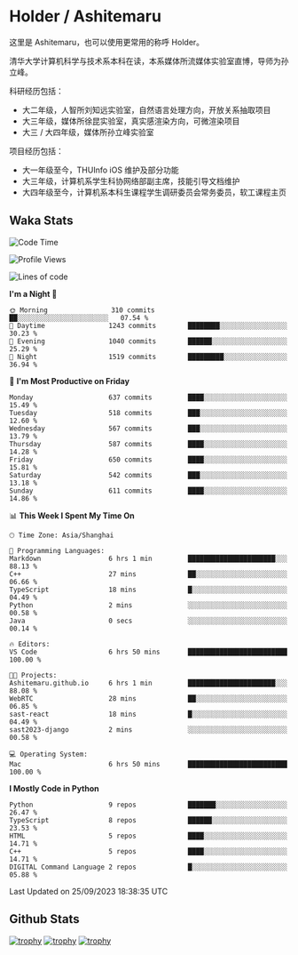 # Holder / Ashitemaru

这里是 Ashitemaru，也可以使用更常用的称呼 Holder。

清华大学计算机科学与技术系本科在读，本系媒体所流媒体实验室直博，导师为孙立峰。

科研经历包括：

- 大二年级，人智所刘知远实验室，自然语言处理方向，开放关系抽取项目
- 大三年级，媒体所徐昆实验室，真实感渲染方向，可微渲染项目
- 大三 / 大四年级，媒体所孙立峰实验室

项目经历包括：

- 大一年级至今，THUInfo iOS 维护及部分功能
- 大三年级，计算机系学生科协网络部副主席，技能引导文档维护
- 大四年级至今，计算机系本科生课程学生调研委员会常务委员，软工课程主页

## Waka Stats

<!--START_SECTION:waka-->
![Code Time](http://img.shields.io/badge/Code%20Time-1%2C011%20hrs%2023%20mins-blue)

![Profile Views](http://img.shields.io/badge/Profile%20Views-20-blue)

![Lines of code](https://img.shields.io/badge/From%20Hello%20World%20I%27ve%20Written-2.9%20million%20lines%20of%20code-blue)

**I'm a Night 🦉** 

```text
🌞 Morning                310 commits         ██░░░░░░░░░░░░░░░░░░░░░░░   07.54 % 
🌆 Daytime                1243 commits        ████████░░░░░░░░░░░░░░░░░   30.23 % 
🌃 Evening                1040 commits        ██████░░░░░░░░░░░░░░░░░░░   25.29 % 
🌙 Night                  1519 commits        █████████░░░░░░░░░░░░░░░░   36.94 % 
```
📅 **I'm Most Productive on Friday** 

```text
Monday                   637 commits         ████░░░░░░░░░░░░░░░░░░░░░   15.49 % 
Tuesday                  518 commits         ███░░░░░░░░░░░░░░░░░░░░░░   12.60 % 
Wednesday                567 commits         ███░░░░░░░░░░░░░░░░░░░░░░   13.79 % 
Thursday                 587 commits         ████░░░░░░░░░░░░░░░░░░░░░   14.28 % 
Friday                   650 commits         ████░░░░░░░░░░░░░░░░░░░░░   15.81 % 
Saturday                 542 commits         ███░░░░░░░░░░░░░░░░░░░░░░   13.18 % 
Sunday                   611 commits         ████░░░░░░░░░░░░░░░░░░░░░   14.86 % 
```


📊 **This Week I Spent My Time On** 

```text
🕑︎ Time Zone: Asia/Shanghai

💬 Programming Languages: 
Markdown                 6 hrs 1 min         ██████████████████████░░░   88.13 % 
C++                      27 mins             ██░░░░░░░░░░░░░░░░░░░░░░░   06.66 % 
TypeScript               18 mins             █░░░░░░░░░░░░░░░░░░░░░░░░   04.49 % 
Python                   2 mins              ░░░░░░░░░░░░░░░░░░░░░░░░░   00.58 % 
Java                     0 secs              ░░░░░░░░░░░░░░░░░░░░░░░░░   00.14 % 

🔥 Editors: 
VS Code                  6 hrs 50 mins       █████████████████████████   100.00 % 

🐱‍💻 Projects: 
Ashitemaru.github.io     6 hrs 1 min         ██████████████████████░░░   88.08 % 
WebRTC                   28 mins             ██░░░░░░░░░░░░░░░░░░░░░░░   06.85 % 
sast-react               18 mins             █░░░░░░░░░░░░░░░░░░░░░░░░   04.49 % 
sast2023-django          2 mins              ░░░░░░░░░░░░░░░░░░░░░░░░░   00.58 % 

💻 Operating System: 
Mac                      6 hrs 50 mins       █████████████████████████   100.00 % 
```

**I Mostly Code in Python** 

```text
Python                   9 repos             ███████░░░░░░░░░░░░░░░░░░   26.47 % 
TypeScript               8 repos             ██████░░░░░░░░░░░░░░░░░░░   23.53 % 
HTML                     5 repos             ████░░░░░░░░░░░░░░░░░░░░░   14.71 % 
C++                      5 repos             ████░░░░░░░░░░░░░░░░░░░░░   14.71 % 
DIGITAL Command Language 2 repos             █░░░░░░░░░░░░░░░░░░░░░░░░   05.88 % 
```




 Last Updated on 25/09/2023 18:38:35 UTC
<!--END_SECTION:waka-->

## Github Stats

[![trophy](https://github-profile-trophy.vercel.app/?username=Ashitemaru&column=7)](https://github.com/Ashitemaru)
[![trophy](https://github-readme-stats.vercel.app/api?username=Ashitemaru&show_icons=true&include_all_commits=true)](https://github.com/Ashitemaru)
[![trophy](https://github-readme-stats.vercel.app/api/top-langs/?username=Ashitemaru&layout=compact)](https://github.com/Ashitemaru)

<!--
**Ashitemaru/Ashitemaru** is a ✨ _special_ ✨ repository because its `README.md` (this file) appears on your GitHub profile.

Here are some ideas to get you started:

- 🔭 I’m currently working on ...
- 🌱 I’m currently learning ...
- 👯 I’m looking to collaborate on ...
- 🤔 I’m looking for help with ...
- 💬 Ask me about ...
- 📫 How to reach me: ...
- 😄 Pronouns: ...
- ⚡ Fun fact: ...
-->

